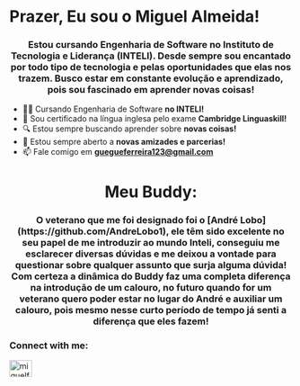 <h1 align="left">Prazer, Eu sou o Miguel Almeida!</h1>
<h3 align="center">Estou cursando Engenharia de Software no Instituto de Tecnologia e Liderança (INTELI). Desde sempre sou encantado por todo tipo de tecnologia e pelas oportunidades que elas nos trazem. Busco estar em constante evolução e aprendizado, pois sou fascinado em aprender novas coisas!</h3>


- 👨‍🎓 Cursando Engenharia de Software **no INTELI!**
- 📜 Sou certificado na língua inglesa pelo exame **Cambridge Linguaskill!**
- 🔍 Estou sempre buscando aprender sobre **novas coisas!**
- 🤝 Estou sempre aberto a **novas amizades e parcerias!**
- 📫 Fale comigo em **guegueferreira123@gmail.com**


<h1 align="center"> Meu Buddy: 
<h3 align="center"> O veterano que me foi designado foi o [André Lobo](https://github.com/AndreLobo1), ele têm sido excelente no seu papel de me introduzir ao mundo Inteli, conseguiu me esclarecer diversas dúvidas e me deixou a vontade para questionar sobre qualquer assunto que surja alguma dúvida! Com certeza a dinâmica do Buddy faz uma completa diferença na introdução de um calouro, no futuro quando for um veterano quero poder estar no lugar do André e auxiliar um calouro, pois mesmo nesse curto período de tempo já senti a diferença que eles fazem!
  
<h3 align="left">Connect with me:</h3>
<p align="left">
<a href="https://instagram.com/miguelferreiraa__" target="blank"><img align="center" src="https://raw.githubusercontent.com/rahuldkjain/github-profile-readme-generator/master/src/images/icons/Social/instagram.svg" alt="miguelferreiraa__" height="30" width="40" /></a>
</p>


<!--
**MiguelAlmeida22/MiguelAlmeida22** is a ✨ _special_ ✨ repository because its `README.md` (this file) appears on your GitHub profile.

Here are some ideas to get you started:

- 🔭 I’m currently working on ...
- 🌱 I’m currently learning ...
- 👯 I’m looking to collaborate on ...
- 🤔 I’m looking for help with ...
- 💬 Ask me about ...
- 📫 How to reach me: ...
- 😄 Pronouns: ...
- ⚡ Fun fact: ...
-->
